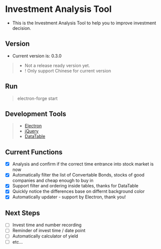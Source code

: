# Investment Analysis Tool
- This is the Investment Analysis Tool to help you to improve investment decision.

## Version
- Current version is: 0.3.0
>- Not a release ready version yet.
>- ! Only support Chinese for current version

## Run
>electron-forge start

## Development Tools
>- [Electron](https://github.com/electron/electron)
>- [jQuery](https://jquery.com)
>- [DataTable](https://datatable.org)

## Current Functions
- [x] Analysis and confirm if the correct time entrance into stock market is now
- [x] Automatically filter the list of Convertable Bonds, stocks of good companies and cheap enough to buy in
- [x] Support filter and ordering inside tables, thanks for DataTable
- [x] Quickly notice the differences base on differnt background color
- [x] Automatically updater - support by Electron, thank you!

## Next Steps
- [ ] Invest time and number recording
- [ ] Reminder of invest time / date point
- [ ] Automatically calculator of yield
- [ ] etc...
